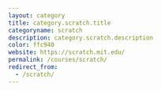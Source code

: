 ```yaml
---
layout: category
title: category.scratch.title
categoryname: scratch
description: category.scratch.description
color: ffc940
website: https://scratch.mit.edu/
permalink: /courses/scratch/
redirect_from:
  - /scratch/
---
```

